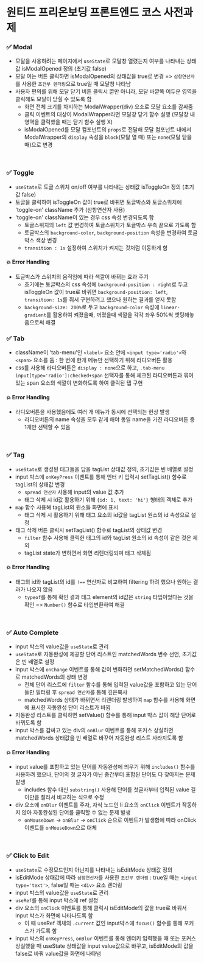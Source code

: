 # 원티드 프리온보딩 프론트엔드 코스 사전과제

### ✅ Modal
- 모달을 사용하려는 페이지에서 `useState`로 모달창 열렸는지 여부를 나타내는 상태값 isModalOpened 정의 (초기값 false)
- 모달 여는 버튼 클릭하면 isModalOpened의 상태값을 true로 변경 => `삼항연산자`를 사용한 `조건부 렌더링`으로 true일 때 모달창 나타남
- 사용자 편의를 위해 모달 닫기 버튼 클릭시 뿐만 아니라, 모달 바깥쪽 어두운 영역을 클릭해도 모달이 닫힐 수 있도록 함
  - 화면 전체 크기를 차지하는 ModalWrapper(div) 요소로 모달 요소를 감싸줌
  - 클릭 이벤트의 대상이 ModalWrapper라면 모달창 닫기 함수 실행 (모달창 내 영역을 클릭했을 때는 닫기 함수 실행 X)
  - isModalOpened를 모달 컴포넌트의 `props`로 전달해 모달 컴포넌트 내에서 ModalWrapper의 `display` 속성을 `block`(모달 열 때) 또는 `none`(모달 닫을 때)으로 변경

<br> 

### ✅ Toggle
- `useState`로 토글 스위치 on/off 여부를 나타내는 상태값 isToggleOn 정의 (초기값 false)
- 토글을 클릭하여 isToggleOn 값이 true로 바뀌면 토글박스와 토글스위치에 'toggle-on' className 추가 (삼항연산자 사용)
- 'toggle-on' className이 있는 경우 css 속성 변경되도록 함
  - 토글스위치의 `left` 값 변경하여 토글스위치가 토글박스 우측 끝으로 가도록 함
  - 토글박스의 `background-color`, `background-position` 속성을 변경하여 토글박스 색상 변경
  - `transition : 1s` 설정하여 스위치가 켜지는 것처럼 이동하게 함
#### 💥 Error Handling
- 토글박스가 스위치의 움직임에 따라 색깔이 바뀌는 효과 주기
  - 초기에는 토글박스의 css 속성에 `background-position : right`로 두고 isToggleOn 값이 true로 바뀌면 `background-position: left`, `transition: 1s`를 줘서 구현하려고 했으나 원하는 결과를 얻지 못함
  - `background-size: 200%`로 두고 `background-color` 속성에 `linear-gradient`를 활용하여 켜졌을때, 꺼졌을때 색깔을 각각 좌우 50%씩 셋팅해놓음으로써 해결

### ✅ Tab
- className이 'tab-menu'인 `<label>` 요소 안에 `<input type='radio'>`와 `<span>` 요소를 둠 : 한 번에 한개 메뉴만 선택하기 위해 라디오버튼 활용
- css를 사용해 라디오버튼은 `display : none`으로 하고, `.tab-menu input[type='radio']:checked+span` 선택자를 통해 체크된 라디오버튼과 묶여 있는 span 요소의 색깔이 변화하도록 하여 클릭된 탭 구현
#### 💥 Error Handling
- 라디오버튼을 사용했음에도 여러 개 메뉴가 동시에 선택되는 현상 발생
  - 라디오버튼의 name 속성을 모두 같게 해야 동일 name을 가진 라디오버튼 중 1개만 선택할 수 있음

<br>

### ✅ Tag
- `useState`로 생성된 태그들을 담을 tagList 상태값 정의, 초기값은 빈 배열로 설정
- input 박스에 `onKeyPress` 이벤트를 통해 엔터 키 입력시 setTagList() 함수로 tagList의 상태값 변경
  - `spread 연산자` 사용해 input의 value 값 추가
  - 태그 삭제 시 id값 활용하기 위해 `{id: 1, text: 'hi'}` 형태의 객체로 추가
- `map` 함수 사용해 tagList의 원소들 화면에 표시
  - 태그 삭제 시 활용하기 위해 태그 요소의 id값을 tagList 원소의 id 속성으로 설정
- 태그 삭제 버튼 클릭시 setTagList() 함수로 tagList의 상태값 변경
  - `filter` 함수 사용해 클릭한 태그의 id와 tagList 원소의 id 속성이 같은 것은 제외
  - tagList state가 변하면서 화면 리렌더링되며 태그 삭제됨
#### 💥 Error Handling
- 태그의 id와 tagList의 id를 `!==` 연산자로 비교하여 filtering 하려 했으나 원하는 결과가 나오지 않음
  - `typeof`를 통해 확인 결과 태그 element의 id값은 `string` 타입이었다는 것을 확인 => `Number()` 함수로 타입변환하여 해결

<br> 

### ✅ Auto Complete
- input 박스의 value값을 `useState`로 관리
- `useState`로 자동완성에 제공할 단어 리스트인 matchedWords 변수 선언, 초기값은 빈 배열로 설정
- input 박스에 `onChange` 이벤트를 통해 값이 변화하면 setMatchedWords() 함수로 matchedWords의 상태 변경
  - 전체 단어 리스트에 `filter` 함수를 통해 입력된 value값을 포함하고 있는 단어들만 필터링 후 `spread 연산자`를 통해 깊은복사
  - matchedWords 상태가 바뀌면서 리렌더링 발생하여 `map` 함수를 사용해 화면에 표시한 자동완성 단어 리스트가 바뀜
- 자동완성 리스트를 클릭하면 setValue() 함수를 통해 input 박스 값이 해당 단어로 바뀌도록 함
- input 박스를 감싸고 있는 div의 `onBlur` 이벤트를 통해 포커스 상실하면 matchedWords 상태값을 빈 배열로 바꾸어 자동완성 리스트 사라지도록 함
#### 💥 Error Handling
- input value를 포함하고 있는 단어를 자동완성에 띄우기 위해 `includes()` 함수를 사용하려 했으나, 단어의 첫 글자가 아닌 중간부터 포함된 단어도 다 찾아지는 문제 발생
  - includes 함수 대신 `substring()` 사용해 단어를 첫글자부터 입력된 value 길이만큼 잘라서 비교하는 식으로 수정
- div 요소에 `onBlur` 이벤트를 주자, 자식 노드인 li 요소의 `onClick` 이벤트가 작동하지 않아 자동완성된 단어를 클릭할 수 없는 문제 발생
  - `onMouseDown` -> `onBlur` -> `onClick` 순으로 이벤트가 발생함에 따라 onClick 이벤트를 `onMouseDown`으로 대체

<br> 

### ✅ Click to Edit
- `useState`로 수정모드인지 아닌지를 나타내는 isEditMode 상태값 정의
- isEditMode 상태값에 따라 `삼항연산자`를 사용한 `조건부 렌더링` : true일 때는 `<input type='text'>`, false일 때는 `<div>` 요소 렌더링
- input 박스의 value값을 `useState`로 관리
- `useRef`를 통해 input 박스에 ref 설정
- div 요소의 `onClick` 이벤트를 통해 클릭시 isEditMode의 값을 true로 바꿔서 input 박스가 화면에 나타나도록 함
  - 이 때 useRef 객체의 `.current` 값인 input박스에 `focus()` 함수를 통해 포커스가 가도록 함
- input 박스의 `onKeyPress`, `onBlur` 이벤트를 통해 엔터키 입력했을 때 또는 포커스 상실했을 때 useState 상태값을 input value값으로 바꾸고, isEditMode의 값을 false로 바꿔 value값을 화면에 나타냄
